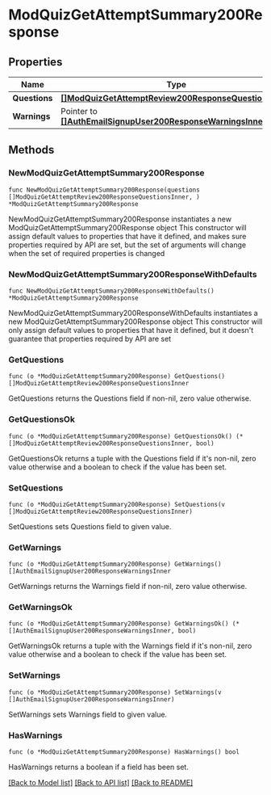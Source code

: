 # ModQuizGetAttemptSummary200Response

## Properties

Name | Type | Description | Notes
------------ | ------------- | ------------- | -------------
**Questions** | [**[]ModQuizGetAttemptReview200ResponseQuestionsInner**](ModQuizGetAttemptReview200ResponseQuestionsInner.md) |  | 
**Warnings** | Pointer to [**[]AuthEmailSignupUser200ResponseWarningsInner**](AuthEmailSignupUser200ResponseWarningsInner.md) |  | [optional] 

## Methods

### NewModQuizGetAttemptSummary200Response

`func NewModQuizGetAttemptSummary200Response(questions []ModQuizGetAttemptReview200ResponseQuestionsInner, ) *ModQuizGetAttemptSummary200Response`

NewModQuizGetAttemptSummary200Response instantiates a new ModQuizGetAttemptSummary200Response object
This constructor will assign default values to properties that have it defined,
and makes sure properties required by API are set, but the set of arguments
will change when the set of required properties is changed

### NewModQuizGetAttemptSummary200ResponseWithDefaults

`func NewModQuizGetAttemptSummary200ResponseWithDefaults() *ModQuizGetAttemptSummary200Response`

NewModQuizGetAttemptSummary200ResponseWithDefaults instantiates a new ModQuizGetAttemptSummary200Response object
This constructor will only assign default values to properties that have it defined,
but it doesn't guarantee that properties required by API are set

### GetQuestions

`func (o *ModQuizGetAttemptSummary200Response) GetQuestions() []ModQuizGetAttemptReview200ResponseQuestionsInner`

GetQuestions returns the Questions field if non-nil, zero value otherwise.

### GetQuestionsOk

`func (o *ModQuizGetAttemptSummary200Response) GetQuestionsOk() (*[]ModQuizGetAttemptReview200ResponseQuestionsInner, bool)`

GetQuestionsOk returns a tuple with the Questions field if it's non-nil, zero value otherwise
and a boolean to check if the value has been set.

### SetQuestions

`func (o *ModQuizGetAttemptSummary200Response) SetQuestions(v []ModQuizGetAttemptReview200ResponseQuestionsInner)`

SetQuestions sets Questions field to given value.


### GetWarnings

`func (o *ModQuizGetAttemptSummary200Response) GetWarnings() []AuthEmailSignupUser200ResponseWarningsInner`

GetWarnings returns the Warnings field if non-nil, zero value otherwise.

### GetWarningsOk

`func (o *ModQuizGetAttemptSummary200Response) GetWarningsOk() (*[]AuthEmailSignupUser200ResponseWarningsInner, bool)`

GetWarningsOk returns a tuple with the Warnings field if it's non-nil, zero value otherwise
and a boolean to check if the value has been set.

### SetWarnings

`func (o *ModQuizGetAttemptSummary200Response) SetWarnings(v []AuthEmailSignupUser200ResponseWarningsInner)`

SetWarnings sets Warnings field to given value.

### HasWarnings

`func (o *ModQuizGetAttemptSummary200Response) HasWarnings() bool`

HasWarnings returns a boolean if a field has been set.


[[Back to Model list]](../README.md#documentation-for-models) [[Back to API list]](../README.md#documentation-for-api-endpoints) [[Back to README]](../README.md)


